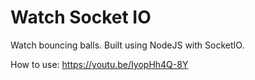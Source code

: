 # Watch Socket IO
Watch bouncing balls. Built using NodeJS with SocketIO.

How to use: https://youtu.be/IyopHh4Q-8Y
